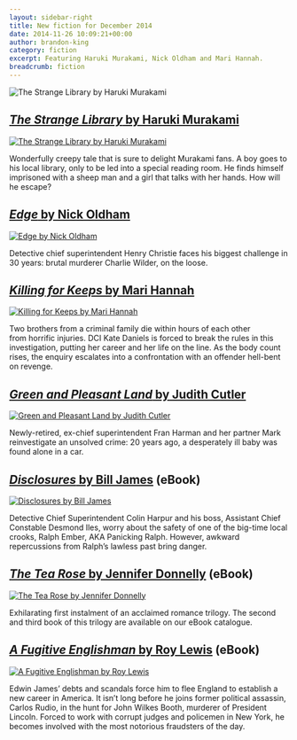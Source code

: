 ```yaml
---
layout: sidebar-right
title: New fiction for December 2014
date: 2014-11-26 10:09:21+00:00
author: brandon-king
category: fiction
excerpt: Featuring Haruki Murakami, Nick Oldham and Mari Hannah.
breadcrumb: fiction
---
```

![The Strange Library by Haruki Murakami](/images/featured/featured-the-strange-library.jpg)

## [<cite>The Strange Library</cite> by Haruki Murakami](http://suffolk.spydus.co.uk/cgi-bin/spydus.exe/ENQ/OPAC/BIBENQ/1190602?QRY=CTIBIB%3C%20IRN(44255847)&QRYTEXT=The%20strange%20library)

[![The Strange Library by Haruki Murakami](/images/article/the-strange-library.jpg)](http://suffolk.spydus.co.uk/cgi-bin/spydus.exe/ENQ/OPAC/BIBENQ/1190602?QRY=CTIBIB%3C%20IRN(44255847)&QRYTEXT=The%20strange%20library)

Wonderfully creepy tale that is sure to delight Murakami fans. A boy goes to his local library, only to be led into a special reading room. He finds himself imprisoned with a sheep man and a girl that talks with her hands. How will he escape?

## [<cite>Edge</cite> by Nick Oldham](http://suffolk.spydus.co.uk/cgi-bin/spydus.exe/ENQ/OPAC/BIBENQ/1193575?QRY=CTIBIB%3C%20IRN(266169)&QRYTEXT=Edge)

[![Edge by Nick Oldham](/images/article/edge.jpg)](http://suffolk.spydus.co.uk/cgi-bin/spydus.exe/ENQ/OPAC/BIBENQ/1193575?QRY=CTIBIB%3C%20IRN(266169)&QRYTEXT=Edge)

Detective chief superintendent Henry Christie faces his biggest challenge in 30 years: brutal murderer Charlie Wilder, on the loose.

## [<cite>Killing for Keeps</cite> by Mari Hannah](http://suffolk.spydus.co.uk/cgi-bin/spydus.exe/ENQ/OPAC/BIBENQ/1196125?QRY=CTIBIB%3C%20IRN(42903618)&QRYTEXT=Killing%20for%20keeps)

[![Killing for Keeps by Mari Hannah](/images/article/killing-for-keeps.jpg)](http://suffolk.spydus.co.uk/cgi-bin/spydus.exe/ENQ/OPAC/BIBENQ/1196125?QRY=CTIBIB%3C%20IRN(42903618)&QRYTEXT=Killing%20for%20keeps)

Two brothers from a criminal family die within hours of each other from horrific injuries. DCI Kate Daniels is forced to break the rules in this investigation, putting her career and her life on the line. As the body count rises, the enquiry escalates into a confrontation with an offender hell-bent on revenge.

## [<cite>Green and Pleasant Land</cite> by Judith Cutler](http://suffolk.spydus.co.uk/cgi-bin/spydus.exe/ENQ/OPAC/BIBENQ/1198037?QRY=CTIBIB%3C%20IRN(584916)&QRYTEXT=Green%20and%20pleasant%20land)

[![Green and Pleasant Land by Judith Cutler](/images/article/green-and-pleasant-land.jpg)](http://suffolk.spydus.co.uk/cgi-bin/spydus.exe/ENQ/OPAC/BIBENQ/1198037?QRY=CTIBIB%3C%20IRN(584916)&QRYTEXT=Green%20and%20pleasant%20land)

Newly-retired, ex-chief superintendent Fran Harman and her partner Mark reinvestigate an unsolved crime: 20 years ago, a desperately ill baby was found alone in a car.

## [<cite>Disclosures</cite> by Bill James](http://suffolklibraries.lib.overdrive.com/B2061FD2-A438-493D-B5C6-8FF1C488CCC9/10/50/en/ContentDetails.htm?id=C3D4BEFE-F566-4E20-99CF-39E4CA8A5DAD) (eBook)

[![Disclosures by Bill James](/images/article/disclosures.jpg)](http://suffolklibraries.lib.overdrive.com/B2061FD2-A438-493D-B5C6-8FF1C488CCC9/10/50/en/ContentDetails.htm?id=C3D4BEFE-F566-4E20-99CF-39E4CA8A5DAD)

Detective Chief Superintendent Colin Harpur and his boss, Assistant Chief Constable Desmond Iles, worry about the safety of one of the big-time local crooks, Ralph Ember, AKA Panicking Ralph. However, awkward repercussions from Ralph&#8217;s lawless past bring danger.

## [<cite>The Tea Rose</cite> by Jennifer Donnelly](http://suffolklibraries.lib.overdrive.com/B2061FD2-A438-493D-B5C6-8FF1C488CCC9/10/50/en/ContentDetails.htm?id=424E740A-9BF6-4538-B9DE-95E85BB540EE) (eBook)

[![The Tea Rose by Jennifer Donnelly](/images/article/the-tea-rose.jpg)](http://suffolklibraries.lib.overdrive.com/B2061FD2-A438-493D-B5C6-8FF1C488CCC9/10/50/en/ContentDetails.htm?id=424E740A-9BF6-4538-B9DE-95E85BB540EE)

Exhilarating first instalment of an acclaimed romance trilogy. The second and third book of this trilogy are available on our eBook catalogue.

## [<cite>A Fugitive Englishman</cite> by Roy Lewis](http://suffolklibraries.lib.overdrive.com/B2061FD2-A438-493D-B5C6-8FF1C488CCC9/10/50/en/ContentDetails.htm?id=013D1854-BF34-440E-B279-62564752A8F7) (eBook)

[![A Fugitive Englishman by Roy Lewis](/images/article/a-fugitive-englishman.jpg)](http://suffolklibraries.lib.overdrive.com/B2061FD2-A438-493D-B5C6-8FF1C488CCC9/10/50/en/ContentDetails.htm?id=013D1854-BF34-440E-B279-62564752A8F7)

Edwin James&#8217; debts and scandals force him to flee England to establish a new career in America. It isn&#8217;t long before he joins former political assassin, Carlos Rudio, in the hunt for John Wilkes Booth, murderer of President Lincoln. Forced to work with corrupt judges and policemen in New York, he becomes involved with the most notorious fraudsters of the day.
